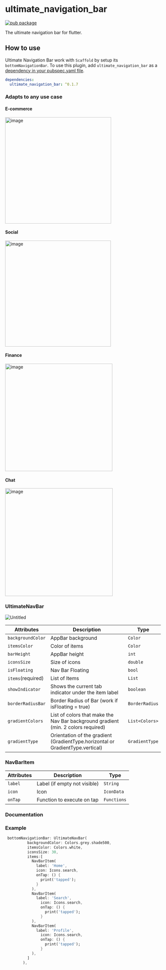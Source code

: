 # ultimate_navigation_bar
[![pub package](https://img.shields.io/pub/v/ultimate_navigation_bar.svg)](https://pub.dev/packages/ultimate_navigation_bar)

The ultimate navigation bar for flutter.

## How to use
Ultimate Navigation Bar work with `Scaffold` by setup its `bottomNavigationBar`.
To use this plugin, add `ultimate_navigation_bar` as a [dependency in your pubspec.yaml file](https://flutter.dev/docs/development/platform-integration/platform-channels).

```yaml
dependencies:
  ultimate_navigation_bar: ^0.1.7

```


### Adapts to any use case

#### E-commerce
<img width="343" alt="image" src="https://github.com/UltimateNavBar/ultimate_navigation_bar/assets/67431499/43cdf7ad-1806-45cb-a69d-7125c1a567c9">


#### Social
<img width="342" alt="image" src="https://github.com/UltimateNavBar/ultimate_navigation_bar/assets/67431499/7d14132c-52b0-42f8-95c5-bf4ce91a7d84">

#### Finance
<img width="347" alt="image" src="https://github.com/UltimateNavBar/ultimate_navigation_bar/assets/67431499/7d55ccb3-f38d-4793-90f5-8527d76fa182">

#### Chat
<img width="348" alt="image" src="https://github.com/UltimateNavBar/ultimate_navigation_bar/assets/67431499/0bd577a2-a0b9-4e9c-a1fd-5493829b56d2">



### UltimateNavBar
![Untitled](https://github.com/UltimateNavBar/ultimate_navigation_bar/assets/67431499/54d2ab30-fc76-464e-a078-75573fb03f59)



| Attributes        | Description                                                                       | Type          |
|-------------------|-----------------------------------------------------------------------------------|---------------|
| `backgroundColor` | AppBar background                                                                 | `Color`       |
| `itemsColor`      | Color of items                                                                    | `Color`       |
| `barHeight`       | AppBar height                                                                     | `int`         |
| `iconsSize`       | Size of icons                                                                     | `double`      |
| `isFloating`      | Nav Bar Floating                                                                  | `bool`        |
| `items`(required)           | List of Items                                                                     | `List`        |
| `showIndicator`  | Shows the current tab indicator under the item label                                                  | `boolean`   |
| `borderRadiusBar` | Border Radius of Bar (work if isFloating = true)                                  | `BorderRadius` |
| `gradientColors`  | List of colors that make the Nav Bar background gradient (min. 2 colors required) | `List<Colors>` |
| `gradientType`    | Orientation of the gradient (GradientType.horizontal or GradientType.vertical)    | `GradientType` |

### NavBarItem

| Attributes | Description                                                                      | Type        |
|------------|----------------------------------------------------------------------------------|-------------|
| `label`    | Label (if empty not visible)                                                     | `String`    |
| `icon`     | Icon                                                                             | `IconData`  |
| `onTap`    | Function to execute on tap                                                       | `Functions` |

### Documentation

### Example

``` dart
 bottomNavigationBar: UltimateNavBar(
          backgroundColor: Colors.grey.shade500,
          itemsColor: Colors.white,
          iconsSize: 30,
          items:[
            NavBarItem(
              label: 'Home',
              icon: Icons.search,
              onTap: () {
                print('tapped');
              }
            ),
            NavBarItem(
              label: 'Search',
                icon: Icons.search,
                onTap: () {
                  print('tapped');
                }
            ),
            NavBarItem(
              label: 'Profile',
                icon: Icons.search,
                onTap: () {
                  print('tapped');
                }
            ),
          ]
        ),
```
